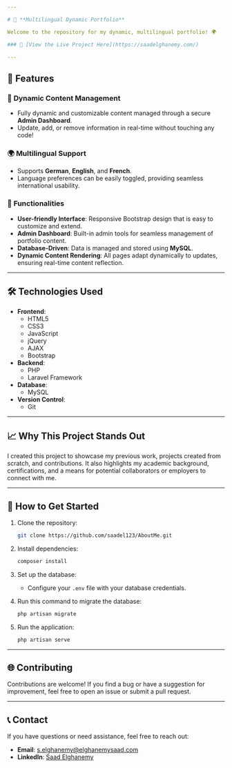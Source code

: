 ```yaml
---

# 🛫 **Multilingual Dynamic Portfolio**

Welcome to the repository for my dynamic, multilingual portfolio! 🌍

### 🔗 [View the Live Project Here](https://saadelghanemy.com/)

---
```


## 🌟 **Features**

### 🎨 **Dynamic Content Management**
- Fully dynamic and customizable content managed through a secure **Admin Dashboard**.
- Update, add, or remove information in real-time without touching any code!

### 🌍 **Multilingual Support**
- Supports **German**, **English**, and **French**.
- Language preferences can be easily toggled, providing seamless international usability.

### 💼 **Functionalities**
- **User-friendly Interface**: Responsive Bootstrap design that is easy to customize and extend.
- **Admin Dashboard**: Built-in admin tools for seamless management of portfolio content.
- **Database-Driven**: Data is managed and stored using **MySQL**.
- **Dynamic Content Rendering**: All pages adapt dynamically to updates, ensuring real-time content reflection.

---

## 🛠️ **Technologies Used**

- **Frontend**:
  - HTML5
  - CSS3
  - JavaScript
  - jQuery
  - AJAX
  - Bootstrap
- **Backend**:
  - PHP
  - Laravel Framework
- **Database**:
  - MySQL
- **Version Control**:
  - Git

---

## 📈 **Why This Project Stands Out**

I created this project to showcase my previous work, projects created from scratch, and contributions. It also highlights my academic background, certifications, and a means for potential collaborators or employers to connect with me.

---

## 🚀 **How to Get Started**

1. Clone the repository:
   ```bash
   git clone https://github.com/saadel123/AboutMe.git
   ```
2. Install dependencies:
   ```bash
   composer install
   ```
3. Set up the database:
   - Configure your `.env` file with your database credentials.

4. Run this command to migrate the database:
   ```bash
   php artisan migrate
   ```

5. Run the application:
   ```bash
   php artisan serve
   ```

---

## 🌐 **Contributing**

Contributions are welcome! If you find a bug or have a suggestion for improvement, feel free to open an issue or submit a pull request.

---

## 📞 **Contact**

If you have questions or need assistance, feel free to reach out:
- **Email**: s.elghanemy@elghanemysaad.com
- **LinkedIn**: [Saad Elghanemy](https://www.linkedin.com/in/saad-elghanemy)
